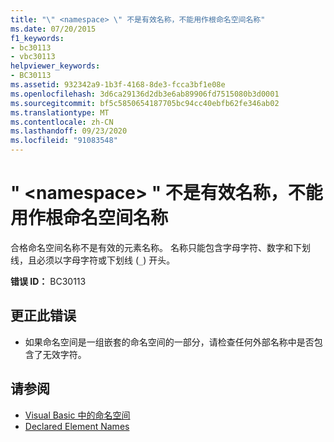 ```yaml
---
title: "\" <namespace> \" 不是有效名称，不能用作根命名空间名称"
ms.date: 07/20/2015
f1_keywords:
- bc30113
- vbc30113
helpviewer_keywords:
- BC30113
ms.assetid: 932342a9-1b3f-4168-8de3-fcca3bf1e08e
ms.openlocfilehash: 3d6ca29136d2db3e6ab89906fd7515080b3d0001
ms.sourcegitcommit: bf5c5850654187705bc94cc40ebfb62fe346ab02
ms.translationtype: MT
ms.contentlocale: zh-CN
ms.lasthandoff: 09/23/2020
ms.locfileid: "91083548"
---
```

# <a name="namespace-is-not-a-valid-name-and-cannot-be-used-as-the-root-namespace-name"></a>" \<namespace> " 不是有效名称，不能用作根命名空间名称

合格命名空间名称不是有效的元素名称。 名称只能包含字母字符、数字和下划线，且必须以字母字符或下划线 (`_`) 开头。  
  
 **错误 ID：** BC30113  
  
## <a name="to-correct-this-error"></a>更正此错误  
  
- 如果命名空间是一组嵌套的命名空间的一部分，请检查任何外部名称中是否包含了无效字符。  
  
## <a name="see-also"></a>请参阅

- [Visual Basic 中的命名空间](../programming-guide/program-structure/namespaces.md)
- [Declared Element Names](../programming-guide/language-features/declared-elements/declared-element-names.md)
